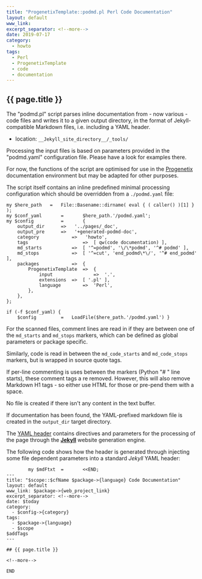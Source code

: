 ```yaml
---
title: "ProgenetixTemplate::podmd.pl Perl Code Documentation"
layout: default
www_link: 
excerpt_separator: <!--more-->
date: 2019-07-17
category:
  - howto
tags:
  - Perl
  - ProgenetixTemplate
  - code
  - documentation
---
```


## {{ page.title }}

<!--more-->


The "podmd.pl" script parses inline documentation from - now various - code files
and writes it to a given output directory, in the format of Jekyll-compatible
Markdown files, i.e. including a YAML header.

* location: `__Jekyll_site_directory__/_tools/`

Processing the input files is based on parameters provided in the "podmd.yaml"
configuration file. Please have a look for examples there.

For now, the functions of the script are optimised for use in the
[Progenetix](http://info.progenetix.org) documentation environment but may be
adapted for other purposes.

The script itself contains an inline predefined minimal processing configuration
which should be overridden from a `./podmd.yaml` file:

```
my $here_path   =   File::Basename::dirname( eval { ( caller() )[1] } );
my $conf_yaml		=		$here_path.'/podmd.yaml';
my $config			=		{
	output_dir		=>	 '../pages/_doc',
	output_pre		=>	 '+generated-podmd-doc',
	category			=>	 'howto',
	tags					=>	[ qw(code documentation) ],
	md_starts			=>	[ '^=podmd', '\/\*podmd', '^# podmd' ],
	md_stops			=>	[ '^=cut', 'end_podmd\*\/', '^# end_podmd' ],
	packages			=>	{
		ProgenetixTemplate	=>	{
			input				=>	'.',
			extensions	=>	[ '.pl' ],
			language		=>	'Perl',
		},
	},
};

if (-f $conf_yaml) {
	$config      	=   LoadFile($here_path.'/podmd.yaml') }
```
For the scanned files, comment lines are read in if they are between one of the
`md_starts` and `md_stops` markers, which can be defined as global parameters
or package specific.

Similarly, code is read in between the `md_code_starts` and `md_code_stops`
markers, but is wrapped in source quote tags.

If per-line commenting is uses between the markers (Python "# " line starts),
these comment tags a re removed. However, this will also remove Markdown H1
tags - so either use HTML for those or pre-pend them with a space.

No file is created if there isn't any content in the text buffer.

If documentation has been found, the YAML-prefixed markdown file is created in
the `output_dir` target directory.

The [YAML header](https://progenetix.github.io/progenetix-site-template/howto/yamlheader/)
contains directives and parameters for the processing of the page through the
[__Jekyll__](https://jekyllrb.com) website generation engine.

The following code shows how the header is generated through injecting some
file dependent parameters into a standard _Jekyll_ YAML header:

```
		my $mdFtxt	=		<<END;
---
title: "$scope::$cfName $package->{language} Code Documentation"
layout: default
www_link: $package->{web_project_link}
excerpt_separator: <!--more-->
date: $today
category:
  - $config->{category}
tags:
  - $package->{language}
  - $scope
$addTags
---

## {{ page.title }}

<!--more-->

END
```
